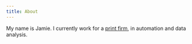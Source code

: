 ```yaml
---
title: About
---
```


My name is Jamie. I currently work for a [print firm](https://www.smpgroup.co.uk), in automation and data analysis.
